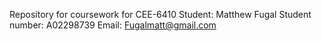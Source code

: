 Repository for coursework for CEE-6410
Student: 	Matthew Fugal
Student number:	A02298739
Email:		Fugalmatt@gmail.com